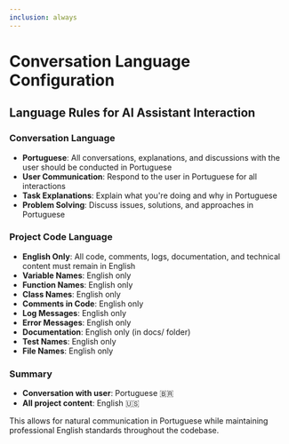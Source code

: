 ```yaml
---
inclusion: always
---
```


# Conversation Language Configuration

## Language Rules for AI Assistant Interaction

### Conversation Language

- **Portuguese**: All conversations, explanations, and discussions with the user should be conducted in Portuguese
- **User Communication**: Respond to the user in Portuguese for all interactions
- **Task Explanations**: Explain what you're doing and why in Portuguese
- **Problem Solving**: Discuss issues, solutions, and approaches in Portuguese

### Project Code Language

- **English Only**: All code, comments, logs, documentation, and technical content must remain in English
- **Variable Names**: English only
- **Function Names**: English only
- **Class Names**: English only
- **Comments in Code**: English only
- **Log Messages**: English only
- **Error Messages**: English only
- **Documentation**: English only (in docs/ folder)
- **Test Names**: English only
- **File Names**: English only

### Summary

- **Conversation with user**: Portuguese 🇧🇷
- **All project content**: English 🇺🇸

This allows for natural communication in Portuguese while maintaining professional English standards throughout the codebase.
